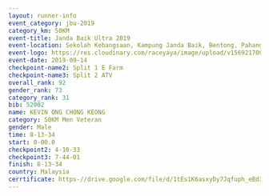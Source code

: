 ```yaml
---
layout: runner-info 
event_category: jbu-2019 
category_km: 50KM 
event-title: Janda Baik Ultra 2019  
event-location: Sekolah Kebangsaan, Kampung Janda Baik, Bentong, Pahang, Malaysia 
event-logo: https://res.cloudinary.com/raceyaya/image/upload/v1569217009/logo/janda-baik_vch1pc.jpg 
event-date: 2019-09-14 
checkpoint-name2: Split 1 E Farm 
checkpoint-name3: Split 2 ATV 
overall_rank: 92
gender_rank: 73
category_rank: 31
bib: 52002
name: KEVIN ONG CHONG KEONG
category: 50KM Men Veteran
gender: Male
time: 8-13-34
start: 0-00.0
checkpoint2: 4-10-33
checkpoint3: 7-44-01
finish: 8-13-34
country: Malaysia
cerrtificate: https-//drive.google.com/file/d/1tEs1K6asxyDy7Jqfuph_eBd38V9pyGLY/view?usp=sharing
---
```

